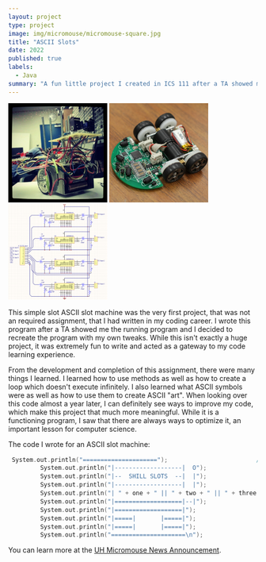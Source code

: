 ```yaml
---
layout: project
type: project
image: img/micromouse/micromouse-square.jpg
title: "ASCII Slots"
date: 2022
published: true
labels:
  - Java
summary: "A fun little project I created in ICS 111 after a TA showed me the running program."
---
```


<div class="text-center p-4">
  <img width="200px" src="../img/micromouse/micromouse-robot.png" class="img-thumbnail" >
  <img width="200px" src="../img/micromouse/micromouse-robot-2.jpg" class="img-thumbnail" >
  <img width="200px" src="../img/micromouse/micromouse-circuit.png" class="img-thumbnail" >
</div>

  This simple slot ASCII slot machine was the very first project, that was not an required assignment, that I had written in my coding career. I wrote this program after a TA showed me the running program and I decided to recreate the program with my own tweaks. While this isn't exactly a huge project, it was extremely fun to write and acted as a gateway to my code learning experience. 

  From the development and completion of this assignment, there were many things I learned. I learned how to use methods as well as how to create a loop which doesn't execute infinitely. I also learned what ASCII symbols were as well as how to use them to create ASCII "art". When looking over this code almost a year later, I can definitely see ways to improve my code, which make this project that much more meaningful. While it is a functioning program, I saw that there are always ways to optimize it, an important lesson for computer science.

The code I wrote for an ASCII slot machine:

```cpp
 System.out.println("=====================");                         //Print statement to draw slots with the symbols
         System.out.println("|-------------------|  O");
         System.out.println("|--  SHILL SLOTS  --|  |");
         System.out.println("|-------------------|  |");
         System.out.println("| " + one + " || " + two + " || " + three +" |   |" );
         System.out.println("|===================|--|");
         System.out.println("|===================|");
         System.out.println("|=====|       |=====|");
         System.out.println("|=====|       |=====|"); 
         System.out.println("=====================\n");
```

You can learn more at the [UH Micromouse News Announcement](https://manoa.hawaii.edu/news/article.php?aId=2857).
